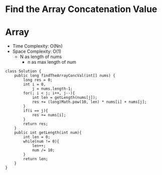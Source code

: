 # Find the Array Concatenation Value

# Array

- Time Complexity: O(Nn)
- Space Complexity: O(1)
  - N as length of nums
    - n as max length of num

```
class Solution {
    public long findTheArrayConcVal(int[] nums) {
        long res = 0;
        int i = 0,
            j = nums.length-1;
        for(; i < j; i++, j--){
            int len = getLength(nums[j]);
            res += (long)Math.pow(10, len) * nums[i] + nums[j];
        }
        if(i == j){
            res += nums[i];
        }
        return res;
    }
    public int getLength(int num){
        int len = 0;
        while(num != 0){
            len++;
            num /= 10;
        }
        return len;
    }
}
```
